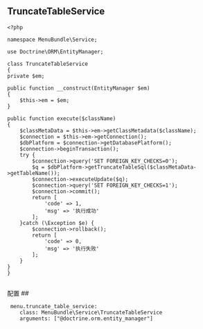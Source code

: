 ## TruncateTableService	 ##
	<?php
	
	namespace MenuBundle\Service;
	
	use Doctrine\ORM\EntityManager;
	
	class TruncateTableService
	{
    private $em;
    
    public function __construct(EntityManager $em)
    {
        $this->em = $em;
    }
    
    public function execute($className)
    {
        $classMetaData = $this->em->getClassMetadata($className);
        $connection = $this->em->getConnection();
        $dbPlatform = $connection->getDatabasePlatform();
        $connection->beginTransaction();
        try {
            $connection->query('SET FOREIGN_KEY_CHECKS=0');
            $q = $dbPlatform->getTruncateTableSql($classMetaData->getTableName());
            $connection->executeUpdate($q);
            $connection->query('SET FOREIGN_KEY_CHECKS=1');
            $connection->commit();
            return [
                'code' => 1,
                'msg' => '执行成功'
            ];
        }catch (\Exception $e) {
            $connection->rollback();
            return [
                'code' => 0,
                'msg' => '执行失败'
            ];
        }    
    }
	}
## 
配置 ##

 	 menu.truncate_table_service:
        class: MenuBundle\Service\TruncateTableService
        arguments: ["@doctrine.orm.entity_manager"]